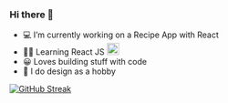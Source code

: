 ### Hi there 👋

- 💻 I’m currently working on a Recipe App with React<br>
- 🧑‍💻 Learning React JS <img src="https://www.vectorlogo.zone/logos/reactjs/reactjs-icon.svg" width="21px">
- 😀 Loves building stuff with code
- 👀 I do design as a hobby

[![GitHub Streak](https://github-readme-streak-stats.herokuapp.com?user=pawan-live&theme=react&hide_border=true)](https://git.io/streak-stats)

<!--
**pawan-live/pawan-live** is a ✨ _special_ ✨ repository because its `README.md` (this file) appears on your GitHub profile.

Here are some ideas to get you started:

- 🔭 I’m currently working on ...
- 🌱 I’m currently learning ...
- 👯 I’m looking to collaborate on ...
- 🤔 I’m looking for help with ...
- 💬 Ask me about ...
- 📫 How to reach me: ...
- 😄 Pronouns: ...
- ⚡ Fun fact: ...
-->
